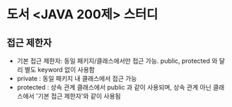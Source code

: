 # 도서 <JAVA 200제> 스터디

## 접근 제한자
- 기본 접근 제한자: 동일 패키지/클래스에서만 접근 가능. public, protected 와 달리 별도 keyword 없이 사용함
- private : 동일 패키지 내 클래스에서 접근 가능
- protected : 상속 관계 클래스에서 public 과 같이 사용되며, 상속 관계 아닌 클래스에서 '기본 접근 제한자'와 같이 사용됨



